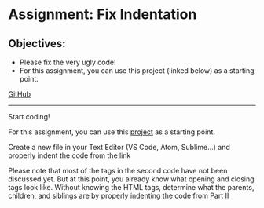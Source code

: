 <h1>Assignment: Fix Indentation</h1>

<h2>Objectives:</h2>
<ul>
  <li>Please fix the very ugly code!</li>
  <li>For this assignment, you can use this project (linked below) as a starting point.</li>
</ul>
<a href="https://github.com/TheCodingDojo/webFun_html_indentation">GitHub</a>

<hr>

<p>Start coding!</p>
<p>For this assignment, you can use this <a href="https://github.com/TheCodingDojo/webFun_html_indentation">project</a> as a starting point.</p>
<p>Create a new file in your Text Editor (VS Code, Atom, Sublime...) and properly indent the code from the link</p>

<p>
  Please note that most of the tags in the second code have not been discussed yet. But at this point, you already know what opening and closing tags look like. Without knowing the HTML tags, determine what the parents, children, and siblings are by properly indenting the code from <a href="https://github.com/TheCodingDojo/webFun_html_indentation/blob/master/partII.html">Part II</a>
</p>


